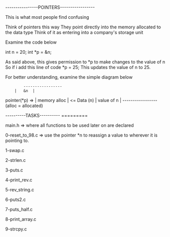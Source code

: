 ----------------POINTERS-----------------

This is what most people find confusing

Think of pointers this way
They point directly into the memory allocated to the data type
Think of it as entering into a company's storage unit

Examine the code below

int n = 20;
int *p = &n;

As said above, this gives permission to *p to make changes to the value of n
So if i add this line of code
*p = 25;
This updates the value of n to 25.

For better understanding, examine the simple diagram below

      	 	-----------------
		|	&n	|
pointer(*p) => 	| memory alloc	| <= Data (n)
	    	|  value of n	|
		-----------------
		(alloc = allocated)



----------TASKS----------
	=========

main.h => where all functions to be used later on are declared

0-reset_to_98.c => use the pointer *n to reassign a value to wherever it is pointing to.

1-swap.c

2-strlen.c

3-puts.c

4-print_rev.c

5-rev_string.c

6-puts2.c

7-puts_half.c

8-print_array.c

9-strcpy.c